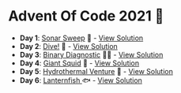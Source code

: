 # Advent Of Code 2021 :christmas_tree:

- **Day 1**: [Sonar Sweep](https://adventofcode.com/2021/day/1) 📡 - [View Solution](https://github.com/shaneiadt/advent-of-code-2021/tree/main/day-1)
- **Day 2**: [Dive!](https://adventofcode.com/2021/day/2) 🤿 - [View Solution](https://github.com/shaneiadt/advent-of-code-2021/tree/main/day-2)
- **Day 3**: [Binary Diagnostic](https://adventofcode.com/2021/day/3) 👩‍💻 - [View Solution](https://github.com/shaneiadt/advent-of-code-2021/tree/main/day-3)
- **Day 4**: [Giant Squid](https://adventofcode.com/2021/day/4) 🦑 - [View Solution](https://github.com/shaneiadt/advent-of-code-2021/tree/main/day-4)
- **Day 5**: [Hydrothermal Venture](https://adventofcode.com/2021/day/5) 🚿 - [View Solution](https://github.com/shaneiadt/advent-of-code-2021/tree/main/day-5)
- **Day 6**: [Lanternfish ](https://adventofcode.com/2021/day/6) 🐟 - [View Solution](https://github.com/shaneiadt/advent-of-code-2021/tree/main/day-6)